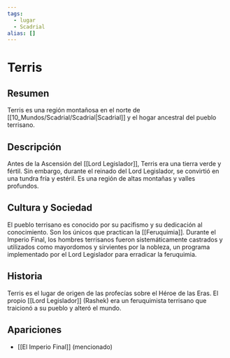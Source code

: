```yaml
---
tags:
  - lugar
  - Scadrial
alias: []
---
```


# Terris

## Resumen
Terris es una región montañosa en el norte de [[10_Mundos/Scadrial/Scadrial|Scadrial]] y el hogar ancestral del pueblo terrisano.

## Descripción
Antes de la Ascensión del [[Lord Legislador]], Terris era una tierra verde y fértil. Sin embargo, durante el reinado del Lord Legislador, se convirtió en una tundra fría y estéril. Es una región de altas montañas y valles profundos.

## Cultura y Sociedad
El pueblo terrisano es conocido por su pacifismo y su dedicación al conocimiento. Son los únicos que practican la [[Feruquimia]]. Durante el Imperio Final, los hombres terrisanos fueron sistemáticamente castrados y utilizados como mayordomos y sirvientes por la nobleza, un programa implementado por el Lord Legislador para erradicar la feruquimia.

## Historia
Terris es el lugar de origen de las profecías sobre el Héroe de las Eras. El propio [[Lord Legislador]] (Rashek) era un feruquimista terrisano que traicionó a su pueblo y alteró el mundo.

## Apariciones
* [[El Imperio Final]] (mencionado)
